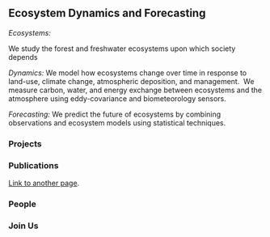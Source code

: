 ## Ecosystem Dynamics and Forecasting

*Ecosystems:*

We study the forest and freshwater ecosystems upon which society depends

*Dynamics:* We model how ecosystems change over time in response to land-use, climate change, atmospheric deposition, and management.  We measure carbon, water, and energy exchange between ecosystems and the atmosphere using eddy-covariance and biometeorology sensors.

*Forecasting:* We predict the future of ecosystems by combining observations and ecosystem models using statistical techniques.

### Projects


### Publications

[Link to another page](./publications.html).

### People


### Join Us
